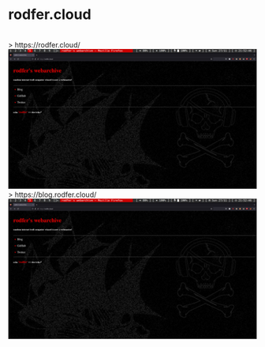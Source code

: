 # rodfer.cloud 
<br>
> https://rodfer.cloud/
<img src="/imgs/root.jpg"></img>
<br>
> https://blog.rodfer.cloud/
<img src="/imgs/root.jpg"></img>
